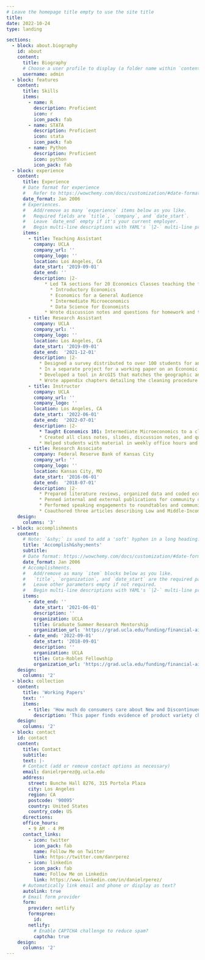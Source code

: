 ```yaml
---
# Leave the homepage title empty to use the site title
title:
date: 2022-10-24
type: landing

sections:
  - block: about.biography
    id: about
    content:
      title: Biography
      # Choose a user profile to display (a folder name within `content/authors/`)
      username: admin
  - block: features
    content:
      title: Skills
      items:
        - name: R
          description: Proficient
          icon: r
          icon_pack: fab
        - name: STATA
          description: Proficient
          icon: stata
          icon_pack: fab
        - name: Python
          description: Proficient
          icon: python
          icon_pack: fab
  - block: experience
    content:
      title: Experience
      # Date format for experience
      #   Refer to https://wowchemy.com/docs/customization/#date-format
      date_format: Jan 2006
      # Experiences.
      #   Add/remove as many `experience` items below as you like.
      #   Required fields are `title`, `company`, and `date_start`.
      #   Leave `date_end` empty if it's your current employer.
      #   Begin multi-line descriptions with YAML's `|2-` multi-line prefix.
      items:
        - title: Teaching Assistant
          company: UCLA
          company_url: ''
          company_logo: ''
          location: Los Angeles, CA
          date_start: '2019-09-01'
          date_end: ''
          description: |2-
              * Led TA sections for 20 Economics Classes teaching the following courses for groups of students ranging from 10 to 30.
                * Introductory Economics
                * Economics for a General Audience
                * Intermediate Microeconomics
                * Data Science for Economists
              * Wrote discussion notes and questions for homework and tests.
        - title: Research Assistant
          company: UCLA
          company_url: ''
          company_logo: ''
          location: Los Angeles, CA
          date_start: '2019-09-01'
          date_end:  '2021-12-01'
          description: |2-
            * Designed a survey distributed to over 100 students for an internal department study, analyzed the results of the survey, and wrote a report on experiences of transfer students studying economics.
            * In a separate project for a working paper on an Economic History topic, programmed a tool in Python designed to extract information from HTML pages, convert PDFs to CSV files and cleaned geographic and census data in STATA.
            * Developed a tool in ArcGIS that matches the geographic and census information to geographic shapefiles and distances.
            * Wrote appendix chapters detailing the cleaning procedure and all code related to the project.
        - title: Instructor
          company: UCLA
          company_url: ''
          company_logo: ''
          location: Los Angeles, CA
          date_start: '2022-06-01'
          date_end:  '2022-07-01'
          description: |2-
            * Taught Economics 101: Intermediate Microeconomics to a class of 25 undergrad students.
            * Created all class notes, slides, discussion notes, and questions for homework and tests.
            * Helped students with material in weekly office hours and through email.
        - title: Research Associate
          company: Federal Reserve Bank of Kansas City
          company_url: ''
          company_logo: ''
          location: Kansas City, MO
          date_start: '2016-06-01'
          date_end:  '2018-07-01'
          description: |2-
            * Prepared literature reviews, organized data and coded economic models for Community Affairs and Economic Department staff.
            * Penned internal and external publications for community organizations, academia, and public audiences.
            * Performed speaking engagements to roundtables and community groups on economic trends.
            * Coauthored three articles describing Low and Middle-Income Survey Results and Consumer Credit Report Analyses. Solo authored two articles focused on Mixed-Income housing and subprime auto lending. 
    design:
      columns: '3'
  - block: accomplishments
    content:
      # Note: `&shy;` is used to add a 'soft' hyphen in a long heading.
      title: 'Accomplish&shy;ments'
      subtitle:
      # Date format: https://wowchemy.com/docs/customization/#date-format
      date_format: Jan 2006
      # Accomplishments.
      #   Add/remove as many `item` blocks below as you like.
      #   `title`, `organization`, and `date_start` are the required parameters.
      #   Leave other parameters empty if not required.
      #   Begin multi-line descriptions with YAML's `|2-` multi-line prefix.
      items:
        - date_end: ''
          date_start: '2021-06-01'
          description: ''
          organization: UCLA
          title: Graduate Summer Research Mentorship
          organization_url: 'https://grad.ucla.edu/funding/financial-aid/funding-for-continuing-students/graduate-summer-research-mentorship-program/'
        - date_end: '2022-09-01'
          date_start: '2018-09-01'
          description: ''
          organization: UCLA
          title: Cota-Robles Fellowship
          organization_url: 'https://grad.ucla.edu/funding/financial-aid/funding-for-continuing-students/graduate-summer-research-mentorship-program/'
    design:
      columns: '2'
  - block: collection
    content:
      title: 'Working Papers'
      text: ''
      items:
        - title: 'How much do consumers care about New and Discontinued products? A Case Study of the MillerCoors Merger'
          description: 'This paper finds evidence of product variety changes due to a merger and compares the welfare effects of product variety changes would be in relation to the welfare effects of price changes in the context of the MillerCoors merger of 2008. We first test if the merger had any effect on product variety directly, and find consolidation of brands, but a decline in product variety relative to competitors using a difference-and-differences framework. We then use a random coefficient nested logit model and estimate demand for the MillerCoors merger in the post-merger period, expanding on work from Miller and Weinberg (2017). We test how much consumers value products that were added after the merger and find consumer surplus declines by 1.25\% if new products made after the merger were never created. In another set of counterfactuals, we test what the change in consumer surplus would be had discontinued products remained in the market and find consumer surplus would rise by 0.14\%. The effect of new product removal and discontinued product retention is approximately 34\% and 4\% of the consumer welfare effects of coordinated pricing found in prior work, respectively. '
    design:
      columns: '2'
  - block: contact
    id: contact
    content:
      title: Contact
      subtitle:
      text: |-
      # Contact (add or remove contact options as necessary)
      email: danielrperez@g.ucla.edu
      address:
        street: Bunche Hall 8276, 315 Portola Plaza
        city: Los Angeles
        region: CA
        postcode: '90095'
        country: United States
        country_code: US
      directions: 
      office_hours:
        - 9 AM - 4 PM
      contact_links:
        - icon: twitter
          icon_pack: fab
          name: Follow Me on Twitter
          link: https://twitter.com/danrperez
        - icon: linkedin
          icon_pack: fab
          name: Follow Me on Linkedin
          link: https://www.linkedin.com/in/danielrperez/
      # Automatically link email and phone or display as text?
      autolink: true
      # Email form provider
      form:
        provider: netlify
        formspree:
          id:
        netlify:
          # Enable CAPTCHA challenge to reduce spam?
          captcha: true
    design:
      columns: '2'
---
```

